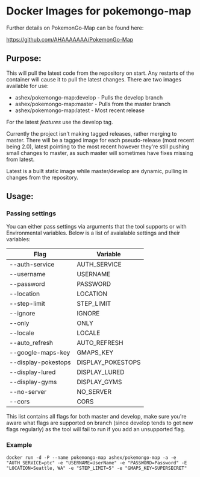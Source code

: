 # Docker Images for pokemongo-map

Further details on PokemonGo-Map can be found here:

https://github.com/AHAAAAAAA/PokemonGo-Map

## Purpose:

This will pull the latest code from the repository on start. Any restarts of the container will cause it to pull the latest changes. There are two images available for use:

* ashex/pokemongo-map:develop - Pulls the develop branch
* ashex/pokemongo-map:master - Pulls from the master branch
* ashex/pokemongo-map:latest - Most recent release

For the latest *features* use the develop tag. 

Currently the project isn't making tagged releases, rather merging to master. There will be a tagged image for each pseudo-release (most recent being 2.0), latest pointing to the most recent however they're still pushing small changes to master, as such master will sometimes have fixes missing from latest. 

Latest is a built static image while master/develop are dynamic, pulling in changes from the repository.


## Usage:

### Passing settings

You can either pass settings via arguments that the tool supports or with Environmental variables. Below is a list of avaialable settings and their variables:


| Flag  | Variable  |
|---|---|
| --auth-service  | AUTH_SERVICE  |
| --username  | USERNAME  |
| --password  | PASSWORD  |
| --location  | LOCATION  |
| --step-limit  | STEP_LIMIT  |
| --ignore  | IGNORE  |
| --only  | ONLY  |
| --locale  | LOCALE  |
| --auto_refresh  | AUTO_REFRESH  |
| --google-maps-key  | GMAPS_KEY  |
| --display-pokestops  | DISPLAY_POKESTOPS  |
| --display-lured  | DISPLAY_LURED  |
| --display-gyms  | DISPLAY_GYMS  |
| --no-server  | NO_SERVER  |
| --cors  | CORS  |

This list contains all flags for both master and develop, make sure you're aware what flags are supported on branch (since develop tends to get new flags regularly) as the tool will fail to run if you add an unsupported flag.


### Example
`docker run -d -P --name pokemongo-map ashex/pokemongo-map -a -e "AUTH_SERVICE=ptc" -e "USERNAME=UserName" -e "PASSWORD=Password" -E "LOCATION=Seattle, WA" -e "STEP_LIMIT=5" -e "GMAPS_KEY=SUPERSECRET"`




